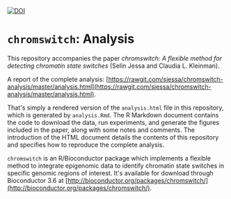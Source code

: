 [![DOI](https://zenodo.org/badge/103428474.svg)](https://zenodo.org/badge/latestdoi/103428474)

# `chromswitch`: Analysis

This repository accompanies the paper *chromswitch: A flexible method for detecting chromatin state switches* (Selin Jessa and Claudia L. Kleinman).

A report of the complete analysis: [https://rawgit.com/sjessa/chromswitch-analysis/master/analysis.html](https://rawgit.com/sjessa/chromswitch-analysis/master/analysis.html).

That's simply a rendered version of the `analysis.html` file in this repository, which is generated by `analysis.Rmd`. The R Markdown document contains the code to download the data, run experiments, and generate the figures included in the paper, along with some notes and comments. The introduction of the HTML document details the contents of this repository and specifies how to reproduce the complete analysis.

`chromswitch` is an R/Bioconductor package which implements a flexible method to integrate epigenomic data to identify chromatin state switches in specific genomic regions of interest. It's available for download through Bioconductor 3.6 at [http://bioconductor.org/packages/chromswitch/](http://bioconductor.org/packages/chromswitch/).
